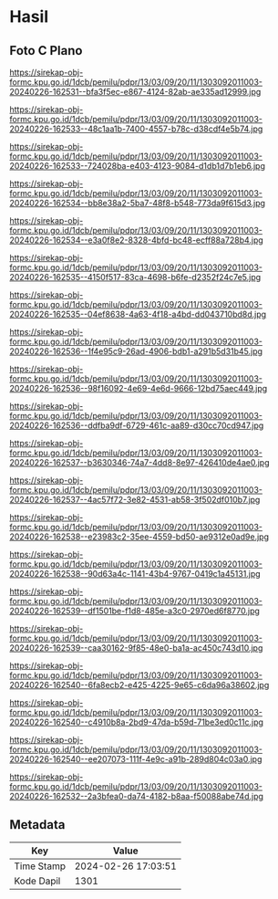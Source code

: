 # Hasil

## Foto C Plano

https://sirekap-obj-formc.kpu.go.id/1dcb/pemilu/pdpr/13/03/09/20/11/1303092011003-20240226-162531--bfa3f5ec-e867-4124-82ab-ae335ad12999.jpg

https://sirekap-obj-formc.kpu.go.id/1dcb/pemilu/pdpr/13/03/09/20/11/1303092011003-20240226-162533--48c1aa1b-7400-4557-b78c-d38cdf4e5b74.jpg

https://sirekap-obj-formc.kpu.go.id/1dcb/pemilu/pdpr/13/03/09/20/11/1303092011003-20240226-162533--724028ba-e403-4123-9084-d1db1d7b1eb6.jpg

https://sirekap-obj-formc.kpu.go.id/1dcb/pemilu/pdpr/13/03/09/20/11/1303092011003-20240226-162534--bb8e38a2-5ba7-48f8-b548-773da9f615d3.jpg

https://sirekap-obj-formc.kpu.go.id/1dcb/pemilu/pdpr/13/03/09/20/11/1303092011003-20240226-162534--e3a0f8e2-8328-4bfd-bc48-ecff88a728b4.jpg

https://sirekap-obj-formc.kpu.go.id/1dcb/pemilu/pdpr/13/03/09/20/11/1303092011003-20240226-162535--4150f517-83ca-4698-b6fe-d2352f24c7e5.jpg

https://sirekap-obj-formc.kpu.go.id/1dcb/pemilu/pdpr/13/03/09/20/11/1303092011003-20240226-162535--04ef8638-4a63-4f18-a4bd-dd043710bd8d.jpg

https://sirekap-obj-formc.kpu.go.id/1dcb/pemilu/pdpr/13/03/09/20/11/1303092011003-20240226-162536--1f4e95c9-26ad-4906-bdb1-a291b5d31b45.jpg

https://sirekap-obj-formc.kpu.go.id/1dcb/pemilu/pdpr/13/03/09/20/11/1303092011003-20240226-162536--98f16092-4e69-4e6d-9666-12bd75aec449.jpg

https://sirekap-obj-formc.kpu.go.id/1dcb/pemilu/pdpr/13/03/09/20/11/1303092011003-20240226-162536--ddfba9df-6729-461c-aa89-d30cc70cd947.jpg

https://sirekap-obj-formc.kpu.go.id/1dcb/pemilu/pdpr/13/03/09/20/11/1303092011003-20240226-162537--b3630346-74a7-4dd8-8e97-426410de4ae0.jpg

https://sirekap-obj-formc.kpu.go.id/1dcb/pemilu/pdpr/13/03/09/20/11/1303092011003-20240226-162537--4ac57f72-3e82-4531-ab58-3f502df010b7.jpg

https://sirekap-obj-formc.kpu.go.id/1dcb/pemilu/pdpr/13/03/09/20/11/1303092011003-20240226-162538--e23983c2-35ee-4559-bd50-ae9312e0ad9e.jpg

https://sirekap-obj-formc.kpu.go.id/1dcb/pemilu/pdpr/13/03/09/20/11/1303092011003-20240226-162538--90d63a4c-1141-43b4-9767-0419c1a45131.jpg

https://sirekap-obj-formc.kpu.go.id/1dcb/pemilu/pdpr/13/03/09/20/11/1303092011003-20240226-162539--df1501be-f1d8-485e-a3c0-2970ed6f8770.jpg

https://sirekap-obj-formc.kpu.go.id/1dcb/pemilu/pdpr/13/03/09/20/11/1303092011003-20240226-162539--caa30162-9f85-48e0-ba1a-ac450c743d10.jpg

https://sirekap-obj-formc.kpu.go.id/1dcb/pemilu/pdpr/13/03/09/20/11/1303092011003-20240226-162540--6fa8ecb2-e425-4225-9e65-c6da96a38602.jpg

https://sirekap-obj-formc.kpu.go.id/1dcb/pemilu/pdpr/13/03/09/20/11/1303092011003-20240226-162540--c4910b8a-2bd9-47da-b59d-71be3ed0c11c.jpg

https://sirekap-obj-formc.kpu.go.id/1dcb/pemilu/pdpr/13/03/09/20/11/1303092011003-20240226-162540--ee207073-111f-4e9c-a91b-289d804c03a0.jpg

https://sirekap-obj-formc.kpu.go.id/1dcb/pemilu/pdpr/13/03/09/20/11/1303092011003-20240226-162532--2a3bfea0-da74-4182-b8aa-f50088abe74d.jpg


## Metadata

| Key        | Value               |
| ---------- | ------------------- |
| Time Stamp | 2024-02-26 17:03:51 |
| Kode Dapil | 1301                |



